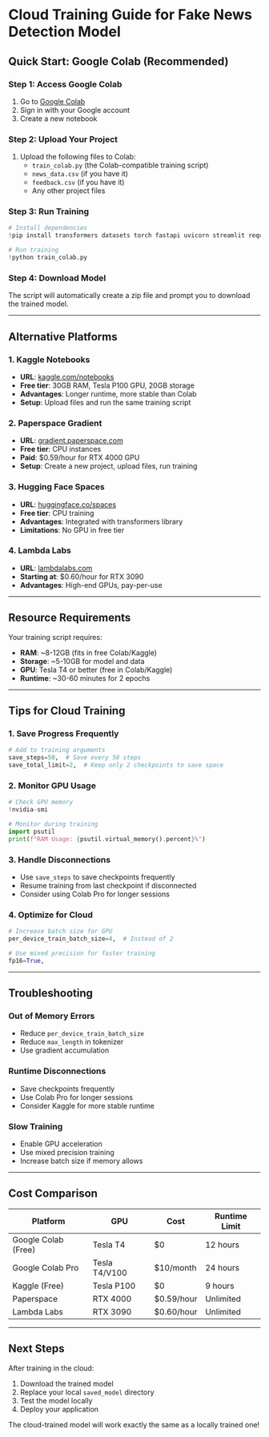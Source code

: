 # Cloud Training Guide for Fake News Detection Model

## Quick Start: Google Colab (Recommended)

### Step 1: Access Google Colab
1. Go to [Google Colab](https://colab.research.google.com/)
2. Sign in with your Google account
3. Create a new notebook

### Step 2: Upload Your Project
1. Upload the following files to Colab:
   - `train_colab.py` (the Colab-compatible training script)
   - `news_data.csv` (if you have it)
   - `feedback.csv` (if you have it)
   - Any other project files

### Step 3: Run Training
```python
# Install dependencies
!pip install transformers datasets torch fastapi uvicorn streamlit requests lime shap pandas apscheduler

# Run training
!python train_colab.py
```

### Step 4: Download Model
The script will automatically create a zip file and prompt you to download the trained model.

---

## Alternative Platforms

### 1. Kaggle Notebooks
- **URL**: [kaggle.com/notebooks](https://www.kaggle.com/notebooks)
- **Free tier**: 30GB RAM, Tesla P100 GPU, 20GB storage
- **Advantages**: Longer runtime, more stable than Colab
- **Setup**: Upload files and run the same training script

### 2. Paperspace Gradient
- **URL**: [gradient.paperspace.com](https://gradient.paperspace.com/)
- **Free tier**: CPU instances
- **Paid**: $0.59/hour for RTX 4000 GPU
- **Setup**: Create a new project, upload files, run training

### 3. Hugging Face Spaces
- **URL**: [huggingface.co/spaces](https://huggingface.co/spaces)
- **Free tier**: CPU training
- **Advantages**: Integrated with transformers library
- **Limitations**: No GPU in free tier

### 4. Lambda Labs
- **URL**: [lambdalabs.com](https://lambdalabs.com/)
- **Starting at**: $0.60/hour for RTX 3090
- **Advantages**: High-end GPUs, pay-per-use

---

## Resource Requirements

Your training script requires:
- **RAM**: ~8-12GB (fits in free Colab/Kaggle)
- **Storage**: ~5-10GB for model and data
- **GPU**: Tesla T4 or better (free in Colab/Kaggle)
- **Runtime**: ~30-60 minutes for 2 epochs

---

## Tips for Cloud Training

### 1. Save Progress Frequently
```python
# Add to training arguments
save_steps=50,  # Save every 50 steps
save_total_limit=2,  # Keep only 2 checkpoints to save space
```

### 2. Monitor GPU Usage
```python
# Check GPU memory
!nvidia-smi

# Monitor during training
import psutil
print(f"RAM Usage: {psutil.virtual_memory().percent}%")
```

### 3. Handle Disconnections
- Use `save_steps` to save checkpoints frequently
- Resume training from last checkpoint if disconnected
- Consider using Colab Pro for longer sessions

### 4. Optimize for Cloud
```python
# Increase batch size for GPU
per_device_train_batch_size=4,  # Instead of 2

# Use mixed precision for faster training
fp16=True,
```

---

## Troubleshooting

### Out of Memory Errors
- Reduce `per_device_train_batch_size`
- Reduce `max_length` in tokenizer
- Use gradient accumulation

### Runtime Disconnections
- Save checkpoints frequently
- Use Colab Pro for longer sessions
- Consider Kaggle for more stable runtime

### Slow Training
- Enable GPU acceleration
- Use mixed precision training
- Increase batch size if memory allows

---

## Cost Comparison

| Platform | GPU | Cost | Runtime Limit |
|----------|-----|------|---------------|
| Google Colab (Free) | Tesla T4 | $0 | 12 hours |
| Google Colab Pro | Tesla T4/V100 | $10/month | 24 hours |
| Kaggle (Free) | Tesla P100 | $0 | 9 hours |
| Paperspace | RTX 4000 | $0.59/hour | Unlimited |
| Lambda Labs | RTX 3090 | $0.60/hour | Unlimited |

---

## Next Steps

After training in the cloud:
1. Download the trained model
2. Replace your local `saved_model` directory
3. Test the model locally
4. Deploy your application

The cloud-trained model will work exactly the same as a locally trained one! 